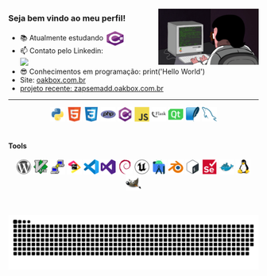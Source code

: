 </a> <img src="/pc.gif" align="right" width="40%" height="40%"/>

### Seja bem vindo ao meu perfil!

- 📚 Atualmente estudando  <img align="center" alt="vbsx-js" height="30" width="40" src="https://raw.githubusercontent.com/devicons/devicon/master/icons/csharp/csharp-original.svg"> 
- 📫 Contato pelo Linkedin: <div><a href="https://www.linkedin.com/in/oak-borges/" target="_blank"><img src="https://img.shields.io/badge/-LinkedIn-%230077B5?style=for-the-badge&logo=linkedin&logoColor=white" target="_blank"></a>
- 😎 Conhecimentos em programação: print('Hello World')
- Site: <a href="https://oakbox.com.br">oakbox.com.br
- projeto recente: <a href="https://zapsemadd.oakbox.com.br">zapsemadd.oakbox.com.br</a>

<!--
![](https://komarev.com/ghpvc/?username=VBSX&color=grey)-->

---
<div align="center">
  <code><img alt="vbsx-Python" width="30px" src="https://raw.githubusercontent.com/devicons/devicon/master/icons/python/python-original.svg"></code>
  <code><img alt="vbsx-HTML" width="30px" src="https://raw.githubusercontent.com/devicons/devicon/master/icons/html5/html5-original.svg"></code>
  <code><img alt="vbsx-CSS" width="30px" src="https://raw.githubusercontent.com/devicons/devicon/master/icons/css3/css3-original.svg"></code>
  <code><img alt="vbsx-Php" width="30px" src="https://raw.githubusercontent.com/devicons/devicon/master/icons/php/php-original.svg"></code>
  <code><img alt="vbsx-js" width="30px" src="https://raw.githubusercontent.com/devicons/devicon/master/icons/csharp/csharp-original.svg"></code>
  <code><img alt="vbsx-js" width="30px" src="https://raw.githubusercontent.com/devicons/devicon/master/icons/javascript/javascript-original.svg"></code>
  <code><img alt="vbsx-flask" width="30px" src="https://raw.githubusercontent.com/devicons/devicon/master/icons/flask/flask-original-wordmark.svg" style="border"></code>
  <code><img alt="vbsx-qt" width="30px" src="https://raw.githubusercontent.com/devicons/devicon/master/icons/qt/qt-original.svg" style="border"></code>
  <code><img alt="vbsx-sqlite" width="30px" src="https://raw.githubusercontent.com/devicons/devicon/master/icons/sqlite/sqlite-original.svg" style="border"></code>
  <code><img alt="vbsx-mysql" width="30px" src="https://raw.githubusercontent.com/devicons/devicon/master/icons/mysql/mysql-original.svg" style="border"></code>
  </br></br>
</div> 

#### Tools
<div align="center">
  <code><img alt="vbsx-wordpress" width="30px" src="https://raw.githubusercontent.com/devicons/devicon/master/icons/wordpress/wordpress-plain.svg"></code>
  <code><img alt="vbsx-vim" width="30px" src="https://raw.githubusercontent.com/devicons/devicon/master/icons/vim/vim-original.svg"></code>
  <code><img alt="vbsx-putty" width="30px" src="https://raw.githubusercontent.com/devicons/devicon/master/icons/putty/putty-original.svg"></code>
  <code><img alt="vbsx-jetbrains" width="30px" src="https://raw.githubusercontent.com/devicons/devicon/master/icons/jetbrains/jetbrains-original.svg"></code>
  <code><img alt="vbsx-vscode" width="30px" src="https://raw.githubusercontent.com/devicons/devicon/master/icons/vscode/vscode-original.svg"></code>
  <code><img alt="vbsx-visualstudio" width="30px" src="https://raw.githubusercontent.com/devicons/devicon/master/icons/visualstudio/visualstudio-plain.svg"></code>
  <code><img alt="vbsx-debian" width="30px" src="https://raw.githubusercontent.com/devicons/devicon/master/icons/debian/debian-original.svg" style="border"></code>
  <code><img alt="vbsx-unrealengine" width="30px" src="https://raw.githubusercontent.com/devicons/devicon/master/icons/unrealengine/unrealengine-original.svg" style="border"></code>
  <code><img alt="vbsx-androidstudio" width="30px" src="https://raw.githubusercontent.com/devicons/devicon/master/icons/androidstudio/androidstudio-original.svg"></code>
  <code><img alt="vbsx-blender" width="30px" src="https://raw.githubusercontent.com/devicons/devicon/master/icons/blender/blender-original.svg"></code>
  <code><img alt="vbsx-bash" width="30px" src="https://raw.githubusercontent.com/devicons/devicon/master/icons/bash/bash-original.svg" style="border"></code>
  <code><img alt="vbsx-selenium" width="30px" src="https://raw.githubusercontent.com/devicons/devicon/master/icons/selenium/selenium-original.svg" style="border"></code>
  <code><img alt="vbsx-docker" width="30px" src="https://raw.githubusercontent.com/devicons/devicon/master/icons/docker/docker-original.svg" style="border"></code>
  <code><img alt="vbsx-linux" width="30px" src="https://raw.githubusercontent.com/devicons/devicon/master/icons/linux/linux-original.svg" style="border"></code>
  <code><img alt="vbsx-gimp" width="30px" src="https://raw.githubusercontent.com/devicons/devicon/master/icons/gimp/gimp-original.svg" style="border"></code>
  </br></br>
</div> 
<div align="center">
  
##
  
  ![Snake animation](https://github.com/VBSX/VBSX/blob/output/github-snake-dark.svg)
  
##
</div> 
